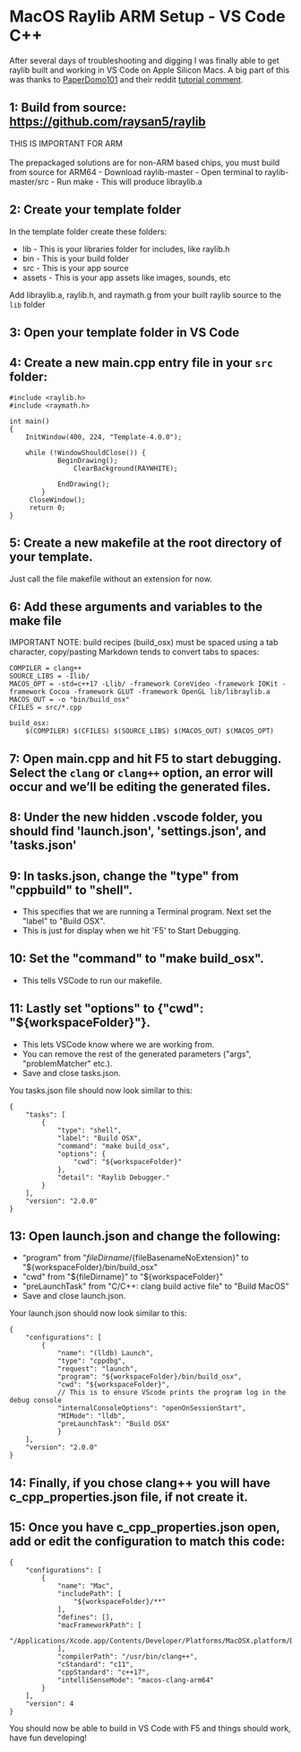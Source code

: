 # MacOS Raylib ARM Setup - VS Code C++

After several days of troubleshooting and digging I was finally able to get raylib built and working in VS Code on Apple Silicon Macs. 
A big part of this was thanks to [PaperDomo101](https://github.com/Paperdomo101) and their reddit [tutorial comment](https://www.reddit.com/r/raylib/comments/sh586x/comment/hv4ezz5/?utm_source=share&utm_medium=web2x&context=3). 

## 1: Build from source: https://github.com/raysan5/raylib
THIS IS IMPORTANT FOR ARM<br><br>
The prepackaged solutions are for non-ARM based chips, you must build from source for ARM64
    - Download raylib-master
    - Open terminal to raylib-master/src
    - Run make
    - This will produce libraylib.a

## 2: Create your template folder
In the template folder create these folders:
  - lib - This is your libraries folder for includes, like raylib.h
  - bin - This is your build folder
  - src - This is your app source
  - assets - This is your app assets like images, sounds, etc

Add libraylib.a, raylib.h, and raymath.g from your built raylib source to the `lib` folder

## 3: Open your template folder in VS Code

## 4: Create a new main.cpp entry file in your `src` folder:

```
#include <raylib.h>
#include <raymath.h>

int main()
{
	InitWindow(400, 224, "Template-4.0.0");
	
	while (!WindowShouldClose()) {
        	BeginDrawing();
            	ClearBackground(RAYWHITE);
    
        	EndDrawing();
    	}
   	 CloseWindow();
   	 return 0;
}
```

## 5: Create a new makefile at the root directory of your template.
Just call the file makefile without an extension for now.

## 6: Add these arguments and variables to the make file
IMPORTANT NOTE: build recipes (build_osx) must be spaced using a tab character, copy/pasting Markdown tends to convert tabs to spaces:

```
COMPILER = clang++
SOURCE_LIBS = -Ilib/
MACOS_OPT = -std=c++17 -Llib/ -framework CoreVideo -framework IOKit -framework Cocoa -framework GLUT -framework OpenGL lib/libraylib.a
MACOS_OUT = -o "bin/build_osx"
CFILES = src/*.cpp

build_osx:
    $(COMPILER) $(CFILES) $(SOURCE_LIBS) $(MACOS_OUT) $(MACOS_OPT)
```

## 7: Open main.cpp and hit F5 to start debugging. Select the `clang` or `clang++` option, an error will occur and we’ll be editing the generated files.

## 8: Under the new hidden .vscode folder, you should find 'launch.json', 'settings.json', and 'tasks.json'

## 9: In tasks.json, change the "type" from "cppbuild" to "shell". 
- This specifies that we are running a Terminal program. Next set the "label" to "Build OSX". 
- This is just for display when we hit 'F5' to Start Debugging. 

## 10: Set the "command" to "make build_osx". 
- This tells VSCode to run our makefile. 

## 11: Lastly set "options" to {"cwd": "${workspaceFolder}"}. 
- This lets VSCode know where we are working from.
- You can remove the rest of the generated parameters ("args", "problemMatcher" etc.). 
- Save and close tasks.json.

You tasks.json file should now look similar to this:

```
{
    "tasks": [
        {
            "type": "shell",
            "label": "Build OSX",
            "command": "make build_osx",
            "options": {
                "cwd": "${workspaceFolder}"
            },
            "detail": "Raylib Debugger."
        }
    ],
    "version": "2.0.0"
}
```

## 13: Open launch.json and change the following:
- “program" from "${fileDirname}/${fileBasenameNoExtension}" to "${workspaceFolder}/bin/build_osx"
- "cwd" from "${fileDirname}" to "${workspaceFolder}"
- "preLaunchTask" from "C/C++: clang build active file" to "Build MacOS”
- Save and close launch.json.

Your launch.json should now look similar to this:

```
{
    "configurations": [
        {
            "name": "(lldb) Launch",
            "type": "cppdbg",
            "request": "launch",
            "program": "${workspaceFolder}/bin/build_osx",
            "cwd": "${workspaceFolder}",
            // This is to ensure VScode prints the program log in the debug console
            "internalConsoleOptions": "openOnSessionStart", 
            "MIMode": "lldb",
            "preLaunchTask": "Build OSX"
            }
    ],
    "version": "2.0.0"
}
```

## 14: Finally, if you chose clang++ you will have c_cpp_properties.json file, if not create it.

## 15: Once you have c_cpp_properties.json open, add or edit the configuration to match this code:

```
{
    "configurations": [
        {
            "name": "Mac",
            "includePath": [
                "${workspaceFolder}/**"
            ],
            "defines": [],
            "macFrameworkPath": [
                "/Applications/Xcode.app/Contents/Developer/Platforms/MacOSX.platform/Developer/SDKs/MacOSX.sdk/System/Library/Frameworks"
            ],
            "compilerPath": "/usr/bin/clang++",
            "cStandard": "c11",
            "cppStandard": "c++17",
            "intelliSenseMode": "macos-clang-arm64"
        }
    ],
    "version": 4
}
```

You should now be able to build in VS Code with F5 and things should work, have fun developing!
